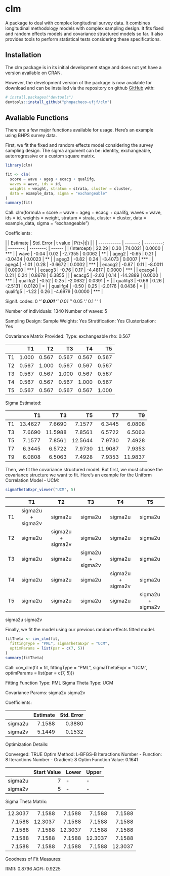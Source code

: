 
# clm

A package to deal with complex longitudinal survey data. It combines
longitudinal methodology models with complex sampling design. It fits
fixed and random effects models and covariance structured models so far.
It also provides tools to perform statistical tests considering these
specifications.

## Installation

The clm package is in its initial development stage and does not yet
have a version available on CRAN.

However, the development version of the package is now available for
download and can be installed via the repository on github
[GitHub](https://github.com/) with:

``` r
# install.packages("devtools")
devtools::install_github("phmpacheco-ufjf/clm")
```

## Avaliable Functions

There are a few major functions available for usage. Here’s an example
using BHPS survey data.

First, we fit the fixed and random effects model considering the survey
sampling design. The sigma argument can be: identity, exchangeable,
autorregressive or a custom square matrix.

``` r
library(clm)

fit <- clm(
  score ~ wave + ageg + ecacg + qualifg,
  waves = wave, ids = id,
  weights = weight, stratum = strata, cluster = cluster,
  data = example_data, sigma = "exchangeable"
)
summary(fit)
```

Call: clm(formula = score \~ wave + ageg + ecacg + qualifg, waves =
wave, ids = id, weights = weight, stratum = strata, cluster = cluster,
data = example\_data, sigma = “exchangeable”)

Coefficients:

|             | Estimate | Std. Error |   t value | P(t\>|t|) |        |
| ----------- | -------: | ---------: | --------: | --------: | ------ |
| (Intercept) |    22.29 |       0.30 |   74.0021 |    0.0000 | \*\*\* |
| wave        |   \-0.04 |       0.02 |  \-2.7355 |    0.0062 | \*\*   |
| ageg2       |   \-0.65 |       0.21 |  \-3.0434 |    0.0023 | \*\*   |
| ageg3       |   \-0.82 |       0.24 |  \-3.4073 |    0.0007 | \*\*\* |
| ageg4       |   \-1.01 |       0.28 |  \-3.6672 |    0.0002 | \*\*\* |
| ecacg2      |   \-0.87 |       0.11 |  \-8.0011 |    0.0000 | \*\*\* |
| ecacg3      |   \-0.76 |       0.17 |  \-4.4817 |    0.0000 | \*\*\* |
| ecacg4      |     0.21 |       0.24 |    0.8678 |    0.3855 |        |
| ecacg5      |   \-2.03 |       0.14 | \-14.2889 |    0.0000 | \*\*\* |
| qualifg2    |   \-0.52 |       0.25 |  \-2.0632 |    0.0391 | \*     |
| qualifg3    |   \-0.66 |       0.26 |  \-2.5131 |    0.0120 | \*     |
| qualifg4    |   \-0.50 |       0.25 |  \-2.0176 |    0.0436 | \*     |
| qualifg5    |   \-1.22 |       0.26 |  \-4.6979 |    0.0000 | \*\*\* |

Signif. codes: 0 ‘***’ 0.001 ’**’ 0.01 ’*’ 0.05 ‘.’ 0.1 ’ ’ 1

Number of individuals: 1340 Number of waves: 5

Sampling Design: Sample Weights: Yes Stratification: Yes Clusterization:
Yes

Covariance Matrix Provided: Type: exchangeable rho: 0.567

|    |    T1 |    T2 |    T3 |    T4 |    T5 |
| -- | ----: | ----: | ----: | ----: | ----: |
| T1 | 1.000 | 0.567 | 0.567 | 0.567 | 0.567 |
| T2 | 0.567 | 1.000 | 0.567 | 0.567 | 0.567 |
| T3 | 0.567 | 0.567 | 1.000 | 0.567 | 0.567 |
| T4 | 0.567 | 0.567 | 0.567 | 1.000 | 0.567 |
| T5 | 0.567 | 0.567 | 0.567 | 0.567 | 1.000 |

Sigma Estimated:

|    |      T1 |      T3 |      T5 |      T7 |      T9 |
| -- | ------: | ------: | ------: | ------: | ------: |
| T1 | 13.4627 |  7.6690 |  7.1577 |  6.3445 |  6.0808 |
| T3 |  7.6690 | 11.5988 |  7.8561 |  6.5722 |  6.5063 |
| T5 |  7.1577 |  7.8561 | 12.5644 |  7.9730 |  7.4928 |
| T7 |  6.3445 |  6.5722 |  7.9730 | 11.9087 |  7.9353 |
| T9 |  6.0808 |  6.5063 |  7.4928 |  7.9353 | 11.9837 |

Then, we fit the covariance structured model. But first, we must choose
the covariance structure we want to fit. Here’s an example for the
Uniform Correlation Model - UCM:

``` r
sigmaThetaExpr_viewer("UCM", 5)
```

|    |        T1         |        T2         |        T3         |        T4         |        T5         |
| :- | :---------------: | :---------------: | :---------------: | :---------------: | :---------------: |
| T1 | sigma2u + sigma2v |      sigma2u      |      sigma2u      |      sigma2u      |      sigma2u      |
| T2 |      sigma2u      | sigma2u + sigma2v |      sigma2u      |      sigma2u      |      sigma2u      |
| T3 |      sigma2u      |      sigma2u      | sigma2u + sigma2v |      sigma2u      |      sigma2u      |
| T4 |      sigma2u      |      sigma2u      |      sigma2u      | sigma2u + sigma2v |      sigma2u      |
| T5 |      sigma2u      |      sigma2u      |      sigma2u      |      sigma2u      | sigma2u + sigma2v |

sigma2u sigma2v

Finally, we fit the model using our previous random effects fitted
model.

``` r
fitTheta <- cov_clm(fit,
  fittingType = "PML", sigmaThetaExpr = "UCM",
  optimParams = list(par = c(7, 5))
)
summary(fitTheta)
```

Call: cov\_clm(fit = fit, fittingType = “PML”, sigmaThetaExpr = “UCM”,
optimParams = list(par = c(7, 5)))

Fitting Function Type: PML Sigma Theta Type: UCM

Covariance Params: sigma2u sigma2v

Coefficients:

|         | Estimate | Std. Error |
| ------- | -------: | ---------: |
| sigma2u |   7.1588 |     0.3880 |
| sigma2v |   5.1449 |     0.1532 |

Optimization Details:

Converged: TRUE Optim Method: L-BFGS-B Iteractions Number - Function: 8
Iteractions Number - Gradient: 8 Optim Function Value: 0.1641

|         | Start Value | Lower | Upper |
| ------- | ----------: | :---- | :---- |
| sigma2u |           7 | \-    | \-    |
| sigma2v |           5 | \-    | \-    |

Sigma Theta Matrix:

|         |         |         |         |         |
| ------: | ------: | ------: | ------: | ------: |
| 12.3037 |  7.1588 |  7.1588 |  7.1588 |  7.1588 |
|  7.1588 | 12.3037 |  7.1588 |  7.1588 |  7.1588 |
|  7.1588 |  7.1588 | 12.3037 |  7.1588 |  7.1588 |
|  7.1588 |  7.1588 |  7.1588 | 12.3037 |  7.1588 |
|  7.1588 |  7.1588 |  7.1588 |  7.1588 | 12.3037 |

Goodness of Fit Measures:

RMR: 0.8796 AGFI: 0.9225
